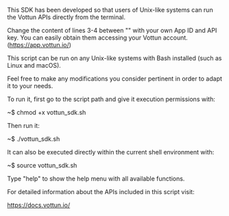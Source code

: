 This SDK has been developed so that users of Unix-like systems can run the Vottun APIs directly from the terminal.

Change the content of lines 3-4 between "" with your own App ID and API key.
You can easily obtain them accessing your Vottun account. (https://app.vottun.io/)

This script can be run on any Unix-like systems with Bash installed (such as Linux and macOS).

Feel free to make any modifications you consider pertinent in order to adapt it to your needs.



To run it, first go to the script path and give it execution permissions with:

~$ chmod +x vottun_sdk.sh

Then run it:

~$ ./vottun_sdk.sh


It can also be executed directly within the current shell environment with:

~$ source vottun_sdk.sh



Type "help" to show the help menu with all available functions.

For detailed information about the APIs included in this script visit: 

https://docs.vottun.io/
